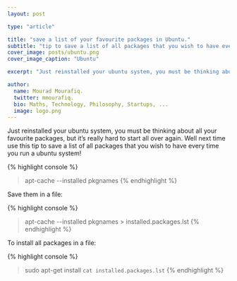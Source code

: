 ```yaml
---
layout: post

type: "article"

title: "save a list of your favourite packages in Ubuntu."
subtitle: "tip to save a list of all packages that you wish to have every time you run a ubuntu system!"
cover_image: posts/ubuntu.png
cover_image_caption: "Ubuntu"

excerpt: "Just reinstalled your ubuntu system, you must be thinking about all your favourite packages, but it’s really hard to start all over again. Well next time use this tip to save a list of all packages that you wish to have every time you run a ubuntu system!"

author:
  name: Mourad Mourafiq.
  twitter: mmourafiq.
  bio: Maths, Technology, Philosophy, Startups, ...
  image: logo.png
---
```


Just reinstalled your ubuntu system, you must be thinking about all your favourite packages, but it’s really hard to start all over again. Well next time use this tip to save a list of all packages that you wish to have every time you run a ubuntu system!

{% highlight console %}
> apt-cache --installed pkgnames
{% endhighlight %}

Save them in a file:

{% highlight console %}
>  apt-cache --installed pkgnames > installed.packages.lst
{% endhighlight %}

To install all packages in a file:

{% highlight console %}
>  sudo apt-get install `cat installed.packages.lst`
{% endhighlight %}
